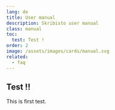 ```yaml
---
lang: de
title: User manual
description: Skribisto user manual
class: manual
toc:
  test: Test !
order: 2
image: /assets/images/cards/manual.svg
related:
  - faq
---
```


## Test !!
This is first test.
